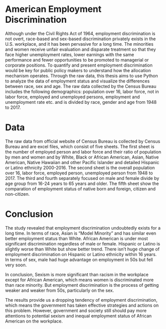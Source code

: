 # American Employment Discrimination
Although under the Civil Rights Act of 1964, employment discrimination is not overt, race-based and sex-based discrimination privately exists in the U.S. workplace, and it has been pervasive for a long time. The minorities and women receive unfair evaluation and disparate treatment so that they face higher unemployment rates, lower earnings with the same performance and fewer opportunities to be promoted to managerial or corporate positions. To quantify and present employment discrimination would be key for public policy makers to understand how the allocation mechanism operates. Through the raw data, this thesis aims to use Python to analyze the data of employment status and visualize the differences between race, sex and age. The raw data collected by the Census Bureau includes the following demographics: population over 16, labor force, not in labor force, employed and unemployed persons, employment and unemployment rate etc. and is divided by race, gender and age from 1948 to 2017.

# Data
The raw data from official website of Census Bureau is collected by Census Bureau and are excel files, which consist of five sheets. The first sheet is the number of employed person and labor force and their ratio of population by men and women and by White, Black or African American, Asian, Native American, Native Hawaiian and other Pacific Islander and detailed Hispanic or Latino ethnicity 2000-2016. The second sheet is the overall population over 16, labor force, employed person, unemployed person from 1948 to 2017. The third and fourth separately focused on male and female divide by age group from 16-24 years to 65 years and older. The fifth sheet show the comparation of employment status of native born and foreign, citizen and non-citizen.

# Conclusion
The study revealed that employment discrimination undoubtedly exists for a long time. In terms of race, Asian is “Model Minority” and has similar even better employment status than White. African American is under most significant discrimination regardless of male or female. Hispanic or Latino is slightly worse than White but show better trend. There isn’t huge change of employment discrimination on Hispanic or Latino ethnicity within 16 years. In terms of sex, male had huge advantage on employment in 50s but fell very soon. 

In conclusion, Sexism is more significant than racism in the workplace except for African American, which means women is discriminated more than race minority. But employment discrimination is the process of getting weaker and weaker from 50s, particularly on the sex.

The results provide us a dropping tendency of employment discrimination, which means the government has taken effective strategies and actions on this problem. However, government and society still should pay more attentions to potential sexism and inequal employment status of African American on the workplace.
